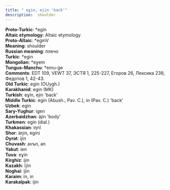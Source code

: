 ```yaml
---
title: " eɣin, ejin 'back'"
description:  shoulder
---
```


<strong>Proto-Turkic</strong>:  *egin<br>
<strong>Altaic etymology</strong>:  Altaic etymology<br>
<strong> Proto-Altaic</strong>:  *egmV<br>
<strong>Meaning</strong>:  shoulder<br>
<strong>Russian meaning</strong>:  плечо<br>
<strong>Turkic</strong>:  *egin<br>
<strong>Mongolian</strong>:  *eɣem<br>
<strong>Tungus-Manchu</strong>:  *emu-ge<br>
<strong>Comments</strong>:  EDT 109, VEWT 37, ЭСТЯ 1, 225-227, Егоров 26, Лексика 239, Федотов 1, 42-43.<br>
<strong>Old Turkic</strong>:  egin (OUygh.)<br>
<strong>Karakhanid</strong>:  egin (MK)<br>
<strong>Turkish</strong>:  eɣin, ejin 'back'<br>
<strong>Middle Turkic</strong>:  egin (Abush., Pav. C.), in (Pav. C.) 'back'<br>
<strong>Uzbek</strong>:  egin<br>
<strong>Sary-Yughur</strong>:  igen<br>
<strong>Azerbaidzhan</strong>:  äjin 'body'<br>
<strong>Turkmen</strong>:  egin (dial.)<br>
<strong>Khakassian</strong>:  iŋnĭ<br>
<strong>Shor</strong>:  äŋin, egini<br>
<strong>Oyrat</strong>:  ijin<br>
<strong>Chuvash</strong>:  avъn, an<br>
<strong>Yakut</strong>:  ien<br>
<strong>Tuva</strong>:  eɣin<br>
<strong>Kirghiz</strong>:  ijin<br>
<strong>Kazakh</strong>:  ĭjĭn<br>
<strong>Noghai</strong>:  ijin<br>
<strong>Karaim</strong>:  īn, in<br>
<strong>Karakalpak</strong>:  ijin<br>


